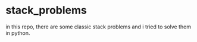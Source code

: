 # stack_problems
in this repo, there are some classic stack problems and i tried to solve them in python.
